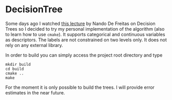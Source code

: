 # DecisionTree

Some days ago I watched [this lecture](https://www.youtube.com/watch?v=-dCtJjlEEgM) by Nando De Freitas on Decision Trees
so I decided to try my personal implementation of the algorithm (also to learn how to use `cmake`). It supports categorical and continuous
variables as descriptors. The labels are not constrained on two levels only. It does not rely on any external library.

In order to build you can simply access the project root directory and type
    
    mkdir build 
    cd build 
    cmake ..
    make 

For the moment it is only possible to build the trees. I will provide error estimates in the near future.
